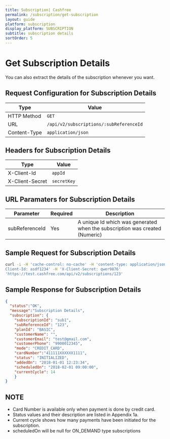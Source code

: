 ```yaml
---
title: Subscription| Cashfree
permalink: /subscription/get-subscription
layout: guide
platform: subscription
display_platform: SUBSCRIPTION
subtitle: subscription details
sortOrder: 5
---
```


# Get Subscription Details

You can also extract the details of the subscription whenever you want.

## Request Configuration for Subscription Details

| Type                                  | Value                                      |
|-------------------------------------|-----------|
| HTTP Method      | <code class="highlighter-rouge">GET</code>      |
| URL      | <code class="highlighter-rouge"><span class="custom-parse-server-mount">/api/v2/</span>subscriptions/:subReferenceId</code>      |
| Content-Type      | <code class="highlighter-rouge">application/json</code>      |


## Headers for Subscription Details

| Type                                  | Value                                      |
|------------------------------------------|----------------------------------------------------|
| X-Client-Id      | <code class="highlighter-rouge">appId</code>      |
| X-Client-Secret      | <code class="highlighter-rouge">secretKey</code>      |


## URL Paramaters for Subscription Details

| Parameter             | Required                     | Description                                      |
|-------------------------------------|-----------|----------------------------------------------------|
| subReferenceId   | Yes   |  A unique Id which was generated when the subscription was created (Numeric)      |


## Sample Request for Subscription Details

```bash
curl -i -H 'cache-control: no-cache' -H 'content-type: application/json' -H 'X-
Client-Id: asdf1234' -H 'X-Client-Secret: qwer9876'
'https://test.cashfree.com/api/v2/subscriptions/123'
```

## Sample Response for Subscription Details

```json
{
  "status":"OK",
  "message":"Subscription Details",
  "subscription": {
    "subscriptionId": "sub1",
    "subReferenceId": "123",
    "planId": "BASIC",
    "customerName": "",
    "customerEmail": "test@gmail.com",
    "customerPhone": "9900012345",
    "mode": "CREDIT_CARD",
    "cardNumber":"411111XXXXXX1111",
    "status": "INITIALIZED",
    "addedOn": "2018-01-01 12:23:34",
    "scheduledOn": "2018-02-01 09:00:00",
    "currentCycle": 14
	}
}
```


## NOTE
<ul>
<li>Card Number is available only when payment is done by credit card.</li>
<li>Status values and their description are listed in Appendix 1a.</li>
<li>Current cycle shows how many payments have been initiated for the subscription.</li>
<li>scheduledOn will be null for ON_DEMAND type subscriptions</li>
</ul>